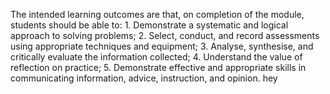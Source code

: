 The intended learning outcomes are that, on completion of the module, students should be able to: 1. Demonstrate a systematic and logical approach to solving problems; 2. Select, conduct, and record assessments using appropriate techniques and equipment; 3. Analyse, synthesise, and critically   evaluate the information collected; 4. Understand the value of reflection on practice; 5. Demonstrate effective and appropriate skills in communicating information, advice, instruction, and opinion.
hey
